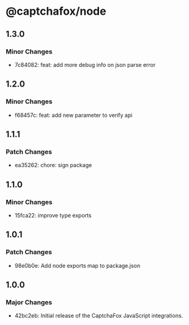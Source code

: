 # @captchafox/node

## 1.3.0

### Minor Changes

- 7c84082: feat: add more debug info on json parse error

## 1.2.0

### Minor Changes

- f68457c: feat: add new parameter to verify api

## 1.1.1

### Patch Changes

- ea35262: chore: sign package

## 1.1.0

### Minor Changes

- 15fca22: improve type exports

## 1.0.1

### Patch Changes

- 98e0b0e: Add node exports map to package.json

## 1.0.0

### Major Changes

- 42bc2eb: Initial release of the CaptchaFox JavaScript integrations.
